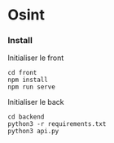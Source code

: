 # Osint
### Install

Initialiser le front
````
cd front
npm install
npm run serve
 `````
Initialiser le back
````
cd backend
python3 -r requirements.txt
python3 api.py
 `````
